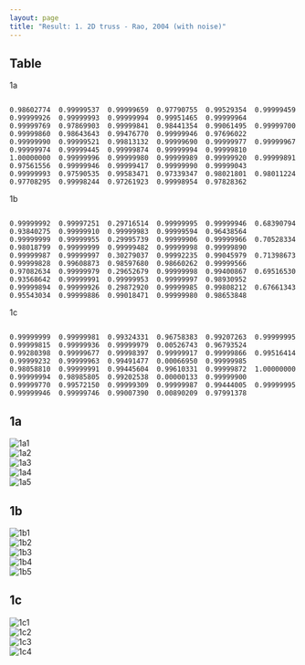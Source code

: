 ```yaml
---
layout: page
title: "Result: 1. 2D truss - Rao, 2004 (with noise)"
---
```


## Table

<p>1a</p>

<pre><code>
0.98602774 	0.99999537 	0.99999659 	0.97790755 	0.99529354 	0.99999459 	0.99999926 	0.99999993 	0.99999994 	0.99951465 	0.99999964 	
0.99999769 	0.97869903 	0.99999841 	0.98441354 	0.99061495 	0.99999700 	0.99999860 	0.98643643 	0.99476770 	0.99999946 	0.97696022 	
0.99999990 	0.99999521 	0.99813132 	0.99999690 	0.99999977 	0.99999967 	0.99999974 	0.99999445 	0.99999874 	0.99999994 	0.99999810 	
1.00000000 	0.99999996 	0.99999980 	0.99999989 	0.99999920 	0.99999891 	0.97561556 	0.99999946 	0.99999417 	0.99999990 	0.99999043 	
0.99999993 	0.97590535 	0.99583471 	0.97339347 	0.98021801 	0.98011224 	0.97708295 	0.99998244 	0.97261923 	0.99998954 	0.97828362 	
</code></pre>

<p>1b</p>

<pre><code>
0.99999992 	0.99997251 	0.29716514 	0.99999995 	0.99999946 	0.68390794 	0.93840275 	0.99999910 	0.99999983 	0.99999594 	0.96438564 	
0.99999999 	0.99999955 	0.29995739 	0.99999906 	0.99999966 	0.70528334 	0.98018799 	0.99999999 	0.99999482 	0.99999998 	0.99999890 	
0.99999987 	0.99999997 	0.30279037 	0.99992235 	0.99045979 	0.71398673 	0.99999828 	0.99608873 	0.98597680 	0.98660262 	0.99999566 	
0.97082634 	0.99999979 	0.29652679 	0.99999998 	0.99400867 	0.69516530 	0.93568642 	0.99999991 	0.99999953 	0.99999997 	0.98930952 	
0.99999894 	0.99999926 	0.29872920 	0.99999985 	0.99808212 	0.67661343 	0.95543034 	0.99999886 	0.99018471 	0.99999980 	0.98653848 	
</code></pre>

<p>1c</p>

<pre><code>
0.99999999 	0.99999981 	0.99324331 	0.96758383 	0.99207263 	0.99999995 	0.99999815 	0.99999936 	0.99999979 	0.00526743 	0.96793524 	
0.99280398 	0.99999677 	0.99998397 	0.99999917 	0.99999866 	0.99516414 	0.99999232 	0.99999963 	0.99491477 	0.00066950 	0.99999985 	
0.98058810 	0.99999991 	0.99445604 	0.99610331 	0.99999872 	1.00000000 	0.99999994 	0.98985805 	0.99202538 	0.00000133 	0.99999900 	
0.99999770 	0.99572150 	0.99999309 	0.99999987 	0.99444005 	0.99999995 	0.99999946 	0.99999746 	0.99007390 	0.00890209 	0.97991378 	
</code></pre>

## 1a

![1a1](/vibration/fig201403b/1a1.png)  
![1a2](/vibration/fig201403b/1a2.png)  
![1a3](/vibration/fig201403b/1a3.png)  
![1a4](/vibration/fig201403b/1a4.png)  
![1a5](/vibration/fig201403b/1a5.png)  

## 1b

![1b1](/vibration/fig201403b/1b1.png)  
![1b2](/vibration/fig201403b/1b2.png)  
![1b3](/vibration/fig201403b/1b3.png)  
![1b4](/vibration/fig201403b/1b4.png)  
![1b5](/vibration/fig201403b/1b5.png)  


## 1c

![1c1](/vibration/fig201403b/1c1.png)  
![1c2](/vibration/fig201403b/1c2.png)  
![1c3](/vibration/fig201403b/1c3.png)  
![1c4](/vibration/fig201403b/1c4.png)  
